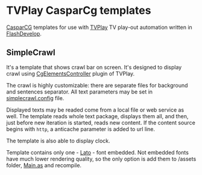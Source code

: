 # TVPlay CasparCg templates
[CasparCG](https://github.com/CasparCG/server) templates for use with [TVPlay](https://github.com/jaskie/PlayoutAutomation) TV play-out automation written in [FlashDevelop](http://www.flashdevelop.org/).

## SimpleCrawl
It's a template that shows crawl bar on screen. It's designed to display crawl using [CgElementsController](https://github.com/jaskie/PlayoutAutomation/wiki/Plugin-01.-CgElementsController) plugin of TVPlay.

The crawl is highly customizable: there are separate files for background and sentences separator. All text parameters may be set in [simplecrawl.config](https://github.com/jaskie/TVPlayCasparCgTemplates/blob/master/SimpleCrawl/out/simplecrawl.config) file.

Displayed texts may be readed come from a local file or web service as well. The template reads whole text package, displays them all, and then, just before new iteration is started, reads new content. If the content source begins with `http`, a anticache parameter is added to url line.

The template is also able to display clock.

Template contains only one - [Lato](http://www.latofonts.com/lato-free-fonts) - font embedded. Not embedded fonts have much lower rendering quality, so the only option is add them to /assets folder, [Main.as](https://github.com/jaskie/TVPlayCasparCgTemplates/blob/master/SimpleCrawl/src/Main.as) and recompile.
